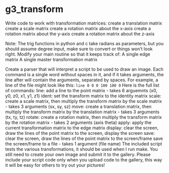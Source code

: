 # g3_transform
Write code to work with transformation matrices:
  create a translation matrix
  create a scale matrix
  create a rotation matrix about the x-axis
  create a rotation matrix about the y-axis
  create a rotation matrix about the z-axis

Note: The trig functions in python and c take radians as parameters, but you should assume degree input, make sure to convert or things won’t look right.
Modify your main routine so that it keeps track of:
  A single edge matrix
  A single master transformation matrix
  
Create a parser that will interpret a script to be used to draw an image.
  Each command is a single word without spaces in it, and if it takes arguments, the line after will contain the arguments, separated by spaces. For example, a line of the file might look like this:
`line
0 0 0 100 100 0`
  Here is the full list of commands:
    line: add a line to the point matrix - takes 6 arguemnts (x0, y0, z0, x1, y1, z1)
    ident: set the transform matrix to the identity matrix
    scale: create a scale matrix, then multiply the transform matrix by the scale matrix - takes 3 arguments (sx, sy, sz)
    move: create a translation matrix, then multiply the transform matrix by the translation matrix - takes 3 arguments (tx, ty, tz)
    rotate: create a rotation matrix, then multiply the transform matrix by the rotation matrix - takes 2 arguments (axis theta)
    apply: apply the current transformation matrix to the edge matrix
    display: clear the screen, draw the lines of the point matrix to the screen, display the screen
    save: clear the screen, draw the lines of the point matrix to the screen/frame save the screen/frame to a file - takes 1 argument (file name)
  The included script tests the various transformations, it should be used when I run make. You still need to create your own image and submit it to the gallery. Please include your script code only when you upload code to the gallery, this way it will be easy for others to try out your pictures!
